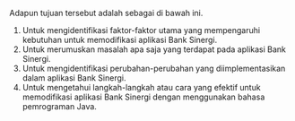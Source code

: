  Adapun tujuan tersebut adalah sebagai di bawah ini. 
1.	Untuk mengidentifikasi faktor-faktor utama yang mempengaruhi kebutuhan untuk memodifikasi aplikasi Bank Sinergi.
2.	Untuk merumuskan masalah apa saja yang terdapat pada aplikasi Bank Sinergi.
3.	Untuk mengidentifikasi perubahan-perubahan yang diimplementasikan dalam aplikasi Bank Sinergi.
4.	Untuk mengetahui langkah-langkah atau cara yang efektif untuk memodifikasi aplikasi Bank Sinergi dengan menggunakan bahasa pemrograman Java.
